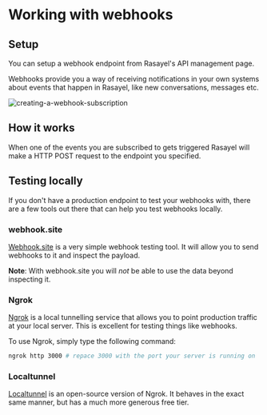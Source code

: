 # Working with webhooks

## Setup

You can setup a webhook endpoint from Rasayel's API management page.

Webhooks provide you a way of receiving notifications in your own systems about events that happen in Rasayel, like new conversations, messages etc.

![creating-a-webhook-subscription](/webhook-endpoint.png)

## How it works

When one of the events you are subscribed to gets triggered Rasayel will make a HTTP POST request to the endpoint you specified.

## Testing locally

If you don't have a production endpoint to test your webhooks with, there are a few tools out there that can help you test webhooks locally.

### webhook.site

[Webhook.site](https://webhook.site) is a very simple webhook testing tool. It will allow you to send webhooks to it and inspect the payload.

**Note**: With webhook.site you will _not_ be able to use the data beyond inspecting it.

### Ngrok

[Ngrok](https://ngrok.com/) is a local tunnelling service that allows you to point production traffic at your local server. This is excellent for testing things like webhooks.

To use Ngrok, simply type the following command:

```sh
ngrok http 3000 # repace 3000 with the port your server is running on
```

### Localtunnel

[Localtunnel](https://theboroer.github.io/localtunnel-www/) is an open-source version of Ngrok. It behaves in the exact same manner, but has a much more generous free tier.
